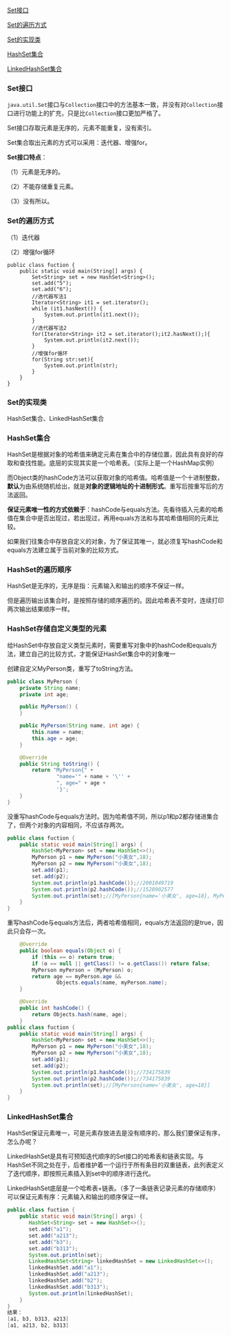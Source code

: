 [Set接口](#Set接口)

[Set的遍历方式](#Set的遍历方式)

[Set的实现类](#Set的实现类)

[HashSet集合](#HashSet集合)

[LinkedHashSet集合](#LinkedHashSet集合)

### Set接口

`java.util.Set`接口与`Collection`接口中的方法基本一致，并没有对`Collection`接口进行功能上的扩充，只是比`Collection`接口更加严格了。

Set接口存取元素是无序的，元素不能重复，没有索引。

Set集合取出元素的方式可以采用：迭代器、增强for。

**Set接口特点**：

（1）元素是无序的。

（2）不能存储重复元素。

（3）没有所以。

### Set的遍历方式

（1）迭代器

（2）增强for循环
```
public class fuction {
    public static void main(String[] args) {
        Set<String> set = new HashSet<String>();
        set.add("5");
        set.add("6");
        //迭代器写法1
        Iterator<String> it1 = set.iterator();
        while (it1.hasNext()) {
            System.out.println(it1.next());
        }
        //迭代器写法2
        for(Iterator<String> it2 = set.iterator();it2.hasNext();){
            System.out.println(it2.next());
        }
        //增强for循环
        for(String str:set){
            System.out.println(str);
        }
    }
}
```

### Set的实现类

HashSet集合、LinkedHashSet集合

### HashSet集合

HashSet是根据对象的哈希值来确定元素在集合中的存储位置，因此具有良好的存取和查找性能。底层的实现其实是一个哈希表。（实际上是一个HashMap实例）

而Object类的hashCode方法可以获取对象的哈希值。哈希值是一个十进制整数，**默认**为由系统随机给出，就是**对象的逻辑地址的十进制形式**。重写后按重写后的方法返回。

**保证元素唯一性的方式依赖于**：hashCode与equals方法。先看待插入元素的哈希值在集合中是否出现过，若出现过，再用equals方法和与其哈希值相同的元素比较。

如果我们往集合中存放自定义的对象，为了保证其唯一，就必须复写hashCode和equals方法建立属于当前对象的比较方式。

### HashSet的遍历顺序

HashSet是无序的，无序是指：元素输入和输出的顺序不保证一样。

但是遍历输出该集合时，是按照存储的顺序遍历的。因此哈希表不变时，连续打印两次输出结果顺序一样。

### HashSet存储自定义类型的元素

给HashSet中存放自定义类型元素时，需要重写对象中的hashCode和equals方法，建立自己的比较方式，才能保证HashSet集合中的对象唯一

创建自定义MyPerson类，重写了toString方法。
```java
public class MyPerson {
    private String name;
    private int age;

    public MyPerson() {
    }

    public MyPerson(String name, int age) {
        this.name = name;
        this.age = age;
    }

    @Override
    public String toString() {
        return "MyPerson{" +
                "name='" + name + '\'' +
                ", age=" + age +
                '}';
    }
}
```

没重写hashCode与equals方法时。因为哈希值不同，所以p1和p2都存储进集合了，但两个对象的内容相同，不应该存两次。
```java
public class fuction {
    public static void main(String[] args) {
        HashSet<MyPerson> set = new HashSet<>();
        MyPerson p1 = new MyPerson("小美女",18);
        MyPerson p2 = new MyPerson("小美女",18);
        set.add(p1);
        set.add(p2);
        System.out.println(p1.hashCode());//2001049719
        System.out.println(p2.hashCode());//1528902577
        System.out.println(set);//[MyPerson{name='小美女', age=18}, MyPerson{name='小美女', age=18}]
    }
}
```
重写hashCode与equals方法后，两者哈希值相同，equals方法返回的是true，因此只会存一次。
~~~java
    @Override
    public boolean equals(Object o) {
        if (this == o) return true;
        if (o == null || getClass() != o.getClass()) return false;
        MyPerson myPerson = (MyPerson) o;
        return age == myPerson.age &&
                Objects.equals(name, myPerson.name);
    }

    @Override
    public int hashCode() {
        return Objects.hash(name, age);
    }
public class fuction {
    public static void main(String[] args) {
        HashSet<MyPerson> set = new HashSet<>();
        MyPerson p1 = new MyPerson("小美女",18);
        MyPerson p2 = new MyPerson("小美女",18);
        set.add(p1);
        set.add(p2);
        System.out.println(p1.hashCode());//734175839
        System.out.println(p2.hashCode());//734175839
        System.out.println(set);//[MyPerson{name='小美女', age=18}]
    }
}
~~~

### LinkedHashSet集合

HashSet保证元素唯一，可是元素存放进去是没有顺序的，那么我们要保证有序，怎么办呢？

LinkedHashSet是具有可预知迭代顺序的Set接口的哈希表和链表实现。与HashSet不同之处在于，后者维护着一个运行于所有条目的双重链表，此列表定义了迭代顺序，即按照元素插入到set中的顺序进行迭代。

LinkedHashSet底层是一个哈希表+链表。（多了一条链表记录元素的存储顺序）可以保证元素有序：元素输入和输出的顺序保证一样。

```java
public class fuction {
    public static void main(String[] args) {
       HashSet<String> set = new HashSet<>();
       set.add("a1");
       set.add("a213");
       set.add("b3");
       set.add("b313");
       System.out.println(set);
       LinkedHashSet<String> linkedHashSet = new LinkedHashSet<>();
       linkedHashSet.add("a1");
       linkedHashSet.add("a213");
       linkedHashSet.add("b2");
       linkedHashSet.add("b313");
       System.out.println(linkedHashSet);
    }
}
结果：
[a1, b3, b313, a213]
[a1, a213, b2, b313]
```
